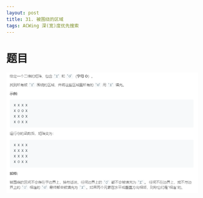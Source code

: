 ```yaml
---
layout: post
title: 31. 被围绕的区域
tags: ACWing 深(宽)度优先搜索
---
```


# 题目
![](/images/posts/acwing/13.png)
